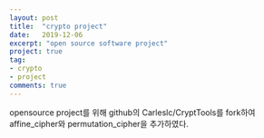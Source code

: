 ```yaml
---
layout: post
title:  "crypto project"
date:   2019-12-06
excerpt: "open source software project"
project: true
tag:
- crypto 
- project
comments: true
---
```


opensource project를 위해 github의 Carleslc/CryptTools를 fork하여 affine_cipher와 permutation_cipher을 추가하였다.